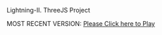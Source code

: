 Lightning-II. ThreeJS Project

MOST RECENT VERSION: [Please Click here to Play](https://rawcdn.githack.com/alperenbutun/jets-online/12fcb90/index.html)

